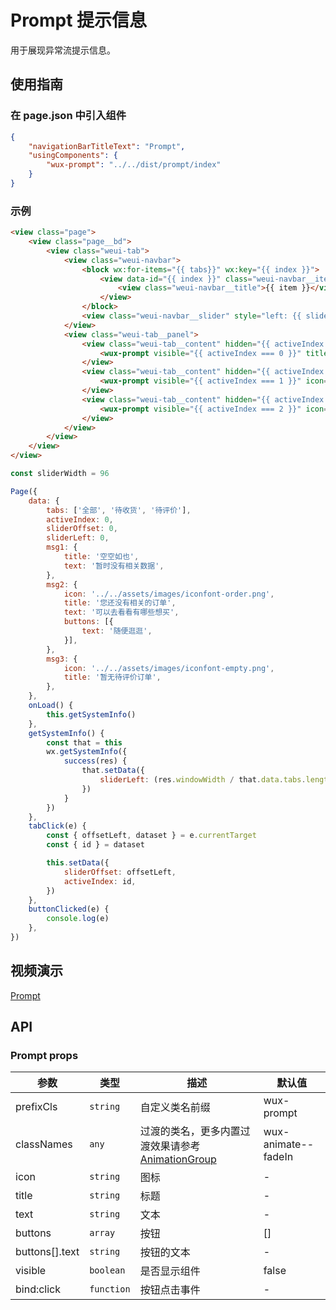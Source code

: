 # Prompt 提示信息

用于展现异常流提示信息。

## 使用指南

### 在 page.json 中引入组件

```json
{
    "navigationBarTitleText": "Prompt",
    "usingComponents": {
        "wux-prompt": "../../dist/prompt/index"
    }
}
```

### 示例

```html
<view class="page">
    <view class="page__bd">
        <view class="weui-tab">
            <view class="weui-navbar">
                <block wx:for-items="{{ tabs}}" wx:key="{{ index }}">
                    <view data-id="{{ index }}" class="weui-navbar__item {{ activeIndex == index ? 'weui-bar__item_on' : '' }}" bindtap="tabClick">
                        <view class="weui-navbar__title">{{ item }}</view>
                    </view>
                </block>
                <view class="weui-navbar__slider" style="left: {{ sliderLeft }}px; transform: translateX({{ sliderOffset }}px); -webkit-transform: translateX({{ sliderOffset }}px);"></view>
            </view>
            <view class="weui-tab__panel">
                <view class="weui-tab__content" hidden="{{ activeIndex !== 0 }}">
                    <wux-prompt visible="{{ activeIndex === 0 }}" title="{{ msg1.title }}" text="{{ msg1.text }}" />
                </view>
                <view class="weui-tab__content" hidden="{{ activeIndex !== 1 }}">
                    <wux-prompt visible="{{ activeIndex === 1 }}" icon="{{ msg2.icon }}" title="{{ msg2.title }}" text="{{ msg2.text }}" buttons="{{ msg2.buttons }}" bind:click="buttonClicked" />
                </view>
                <view class="weui-tab__content" hidden="{{ activeIndex !== 2 }}">
                    <wux-prompt visible="{{ activeIndex === 2 }}" icon="{{ msg3.icon }}" title="{{ msg3.title }}" />
                </view>
            </view>
        </view>
    </view>
</view>
```

```js
const sliderWidth = 96

Page({
    data: {
        tabs: ['全部', '待收货', '待评价'],
        activeIndex: 0,
        sliderOffset: 0,
        sliderLeft: 0,
        msg1: {
            title: '空空如也',
            text: '暂时没有相关数据',
        },
        msg2: {
            icon: '../../assets/images/iconfont-order.png',
            title: '您还没有相关的订单',
            text: '可以去看看有哪些想买',
            buttons: [{
                text: '随便逛逛',
            }],
        },
        msg3: {
            icon: '../../assets/images/iconfont-empty.png',
            title: '暂无待评价订单',
        },
    },
    onLoad() {
        this.getSystemInfo()
    },
    getSystemInfo() {
        const that = this
        wx.getSystemInfo({
            success(res) {
                that.setData({
                    sliderLeft: (res.windowWidth / that.data.tabs.length - sliderWidth) / 2,
                })
            }
        })
    },
    tabClick(e) {
        const { offsetLeft, dataset } = e.currentTarget
        const { id } = dataset

        this.setData({
            sliderOffset: offsetLeft,
            activeIndex: id,
        })
    },
    buttonClicked(e) {
        console.log(e)
    },
})
```

## 视频演示

[Prompt](./_media/prompt.mp4 ':include :type=iframe width=375px height=667px')

## API

### Prompt props

| 参数 | 类型 | 描述 | 默认值 |
| --- | --- | --- | --- |
| prefixCls | `string` | 自定义类名前缀 | wux-prompt |
| classNames | `any` | 过渡的类名，更多内置过渡效果请参考 [AnimationGroup](animation-group.md) | wux-animate--fadeIn |
| icon | `string` | 图标 | - |
| title | `string` | 标题 | - |
| text | `string` | 文本 | - |
| buttons | `array` | 按钮 | [] |
| buttons[].text | `string` | 按钮的文本 | - |
| visible | `boolean` | 是否显示组件 | false |
| bind:click | `function` | 按钮点击事件 | - |